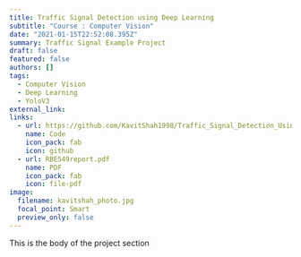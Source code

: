```yaml
---
title: Traffic Signal Detection using Deep Learning
subtitle: "Course : Computer Vision"
date: "2021-01-15T22:52:08.395Z"
summary: Traffic Signal Example Project
draft: false
featured: false
authors: []
tags:
  - Computer Vision
  - Deep Learning
  - YoloV3
external_link: 
links:
  - url: https://github.com/KavitShah1998/Traffic_Signal_Detection_Using_Deep_Learning
    name: Code
    icon_pack: fab
    icon: github
  - url: RBE549report.pdf 
    name: PDF
    icon_pack: fab
    icon: file-pdf
image:
  filename: kavitshah_photo.jpg
  focal_point: Smart
  preview_only: false
---
```

This is the body of the project section